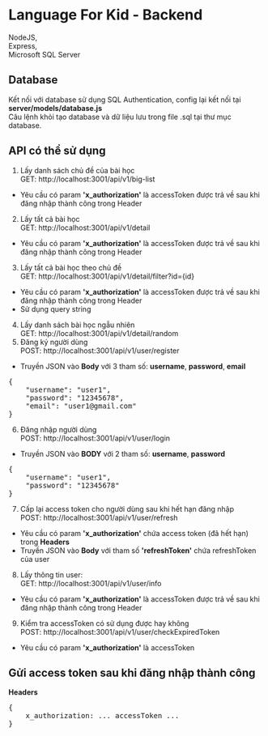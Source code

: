 # Language For Kid - Backend

NodeJS, <br>
Express, <br>
Microsoft SQL Server

Database <br>
-----
Kết nối với database sử dụng SQL Authentication, config lại kết nối tại <b>server/models/database.js</b> <br>
Câu lệnh khỏi tạo database và dữ liệu lưu trong file .sql tại thư mục database. <br>

API có thể sử dụng <br>
-----
1. Lấy danh sách chủ đề của bài học <br>
GET: http://localhost:3001/api/v1/big-list
- Yêu cầu có param <b>'x_authorization'</b> là accessToken được trả về sau khi đăng nhập thành công trong Header
2. Lấy tất cả bài học <br>
GET: http://localhost:3001/api/v1/detail
- Yêu cầu có param <b>'x_authorization'</b> là accessToken được trả về sau khi đăng nhập thành công trong Header
3. Lấy tất cả bài học theo chủ đề <br>
GET: http://localhost:3001/api/v1/detail/filter?id={id}
- Yêu cầu có param <b>'x_authorization'</b> là accessToken được trả về sau khi đăng nhập thành công trong Header
- Sử dụng query string
4. Lấy danh sách bài học ngẫu nhiên <br>
GET: http://localhost:3001/api/v1/detail/random
5. Đăng ký người dùng <br>
POST: http://localhost:3001/api/v1/user/register
- Truyền JSON vào <b>Body</b> với 3 tham số: <b>username</b>, <b>password</b>, <b>email</b>
<pre>
{ 
    "username": "user1",
    "password": "12345678",
    "email": "user1@gmail.com"
}
</pre>
6. Đăng nhập người dùng <br>
POST: http://localhost:3001/api/v1/user/login
- Truyền JSON vào <b>BODY</b> với 2 tham số: <b>username</b>, <b>password</b>
<pre>
{ 
    "username": "user1",
    "password": "12345678"
}
</pre>
7. Cấp lại access token cho người dùng sau khi hết hạn đăng nhập <br>
POST: http://localhost:3001/api/v1/user/refresh
- Yêu cầu có param <b>'x_authorization'</b> chứa access token (đã hết hạn) trong <b>Headers</b>
- Truyền JSON vào <b>Body</b> với tham số <b>'refreshToken'</b> chứa refreshToken của user
8. Lấy thông tin user: <br>
GET: http://localhost:3001/api/v1/user/info
- Yêu cầu có param <b>'x_authorization'</b> là accessToken được trả về sau khi đăng nhập thành công trong Header
9. Kiểm tra accessToken có sử dụng được hay không <br>
POST: http://localhost:3001/api/v1/user/checkExpiredToken
- Yêu cầu có param <b>'x_authorization'</b> là accessToken

Gửi access token sau khi đăng nhập thành công <br>
-----
<b>Headers</b>
<pre>
{ 
    x_authorization: ... accessToken ... 
} 
</pre>
